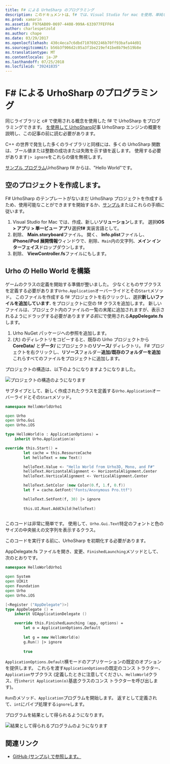 ```yaml
---
title: F# による UrhoSharp のプログラミング
description: このドキュメントは、f# では、Visual Studio for mac を使用、単純な hello world UrhoSharp のアプリケーションを作成する方法を説明します
ms.prod: xamarin
ms.assetid: F976AB09-0697-4408-999A-633977FEFF64
author: charlespetzold
ms.author: chape
ms.date: 03/29/2017
ms.openlocfilehash: 430c4eca7c6dbd7107692246b70ff93bafa44d01
ms.sourcegitcommit: b56b3f906d2c05a3f1be219ef41be8b79e519b8e
ms.translationtype: MT
ms.contentlocale: ja-JP
ms.lasthandoff: 07/25/2018
ms.locfileid: "39241835"
---
```

# <a name="programming-urhosharp-with-f"></a>F# による UrhoSharp のプログラミング

同じライブラリと c# で使用される概念を使用した f# で UrhoSharp をプログラミングできます。 [を使用して UrhoSharp](~/graphics-games/urhosharp/using.md)記事 UrhoSharp エンジンの概要を説明し、この記事の前に読む必要があります。

C++ の世界で発生した多くのライブラリと同様には、多くの UrhoSharp 関数は、ブール値または整数の成功または失敗を示す値を返します。 使用する必要があります`|> ignore`をこれらの値を無視します。

[サンプル プログラム](https://github.com/xamarin/recipes/tree/master/Recipes/cross-platform/urho/urho-fsharp/HelloWorldUrhoFsharp)UrhoSharp f# からは、"Hello World"です。

## <a name="creating-an-empty-project"></a>空のプロジェクトを作成します。

F# UrhoSharp のテンプレートがないまだ UrhoSharp プロジェクトを作成するため、使用可能なことができますを開始するか、[サンプル](https://github.com/xamarin/recipes/tree/master/Recipes/cross-platform/urho/urho-fsharp/HelloWorldUrhoFsharp)またはこれらの手順に従います。

1. Visual Studio for Mac では、作成、新しい**ソリューション**します。 選択**iOS > アプリ > 単一ビュー アプリ**選択**f#** 実装言語として。 
1. 削除、 **Main.storyboard**ファイル。 開く、 **Info.plist**ファイルし、 **iPhone/iPod 展開情報**ウィンドウで、削除、`Main`内の文字列、**メイン インターフェイス**ドロップダウンします。
1. 削除、 **ViewController.fs**ファイルにもします。

## <a name="building-hello-world-in-urho"></a>Urho の Hello World を構築

ゲームのクラスの定義を開始する準備が整いました。 少なくとものサブクラスを定義する必要があります`Urho.Application`オーバーライドとその`Start`メソッド。 このファイルを作成する f# プロジェクトを右クリックし、選択**新しいファイルを追加しています.** をプロジェクトに空の f# クラスを追加します。 新しいファイルは、プロジェクト内のファイルの一覧の末尾に追加されますが、表示されるようにドラッグする必要があります*する前に*で使用される**AppDelegate.fs**します。

1. Urho NuGet パッケージへの参照を追加します。
1. (大) のディレクトリをコピーすると、既存の Urho プロジェクトから**CoreData/** と**データ/** にプロジェクトの**リソース/** ディレクトリ。 F# プロジェクトを右クリックし、**リソース**フォルダー**追加/既存のフォルダーを追加**これらすべてのファイルをプロジェクトに追加します。

プロジェクトの構造は、以下のようになりますようになりました。

![](fsharp-images/solutionpane.png "プロジェクトの構造のようになります")

サブタイプとして、新しく作成されたクラスを定義する`Urho.Application`オーバーライドとその`Start`メソッド。

```fsharp
namespace HelloWorldUrho1

open Urho
open Urho.Gui
open Urho.iOS

type HelloWorld(o : ApplicationOptions) =
    inherit Urho.Application(o) 

override this.Start() = 
        let cache = this.ResourceCache
        let helloText = new Text()

        helloText.Value <- "Hello World from Urho3D, Mono, and F#"
        helloText.HorizontalAlignment <- HorizontalAlignment.Center
        helloText.VerticalAlignment <- VerticalAlignment.Center

        helloText.SetColor (new Color(0.f, 1.f, 0.f))
        let f = cache.GetFont("Fonts/Anonymous Pro.ttf")

        helloText.SetFont(f, 30) |> ignore
                  
        this.UI.Root.AddChild(helloText)
            
```

このコードは非常に簡単です。 使用して、`Urho.Gui.Text`特定のフォントと色のサイズの中央揃えの文字列を表示するクラス。 

このコードを実行する前に、UrhoSharp を初期化する必要があります。 

AppDelegate.fs ファイルを開き、変更、`FinishedLaunching`メソッドとして、次のとおりです。

```fsharp
namespace HelloWorldUrho1

open System
open UIKit
open Foundation
open Urho
open Urho.iOS

[<Register ("AppDelegate")>]
type AppDelegate () =
    inherit UIApplicationDelegate ()

    override this.FinishedLaunching (app, options) =
        let o = ApplicationOptions.Default
     
        let g = new HelloWorld(o)
        g.Run() |> ignore
       
        true
```

`ApplicationOptions.Default`横モードのアプリケーションの既定のオプションを提供します。 これらを渡す`ApplicationOptions`の既定のコンス トラクター、`Application`サブクラス (定義したときに注意してください、`HelloWorld`クラス、行`inherit Application(o)`基底クラスのコンス トラクターを呼び出します)。 

`Run`のメソッド、`Application`プログラムを開始します。 返すとして定義されて、`int`にパイプ処理する`ignore`します。 

プログラムを結果として得られるようになります。

![](fsharp-images/helloworldfsharp.png "結果として得られるプログラムのようになります")








## <a name="related-links"></a>関連リンク

- [GitHub (サンプル) で参照します。](https://github.com/xamarin/recipes/tree/master/Recipes/cross-platform/urho/urho-fsharp/HelloWorldUrhoFsharp)
